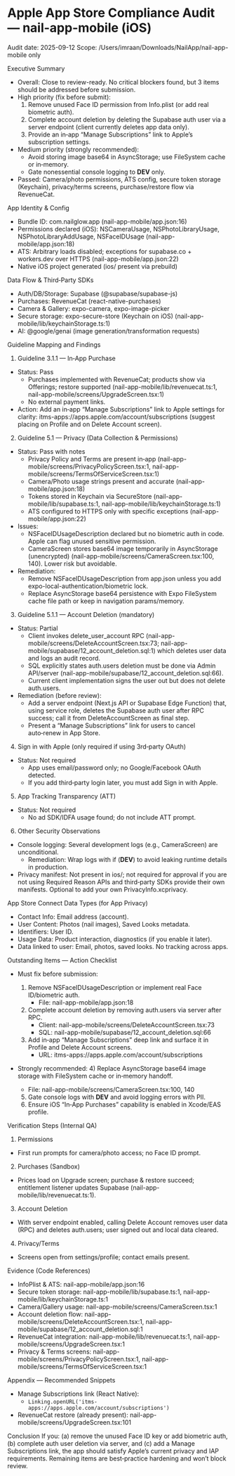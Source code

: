 # Apple App Store Compliance Audit — nail-app-mobile (iOS)

Audit date: 2025-09-12
Scope: /Users/imraan/Downloads/NailApp/nail-app-mobile only

Executive Summary
- Overall: Close to review-ready. No critical blockers found, but 3 items should be addressed before submission.
- High priority (fix before submit):
  1) Remove unused Face ID permission from Info.plist (or add real biometric auth).
  2) Complete account deletion by deleting the Supabase auth user via a server endpoint (client currently deletes app data only).
  3) Provide an in‑app “Manage Subscriptions” link to Apple’s subscription settings.
- Medium priority (strongly recommended):
  - Avoid storing image base64 in AsyncStorage; use FileSystem cache or in‑memory.
  - Gate nonessential console logging to __DEV__ only.
- Passed: Camera/photo permissions, ATS config, secure token storage (Keychain), privacy/terms screens, purchase/restore flow via RevenueCat.

App Identity & Config
- Bundle ID: com.nailglow.app (nail-app-mobile/app.json:16)
- Permissions declared (iOS): NSCameraUsage, NSPhotoLibraryUsage, NSPhotoLibraryAddUsage, NSFaceIDUsage (nail-app-mobile/app.json:18)
- ATS: Arbitrary loads disabled; exceptions for supabase.co + workers.dev over HTTPS (nail-app-mobile/app.json:22)
- Native iOS project generated (ios/ present via prebuild)

Data Flow & Third‑Party SDKs
- Auth/DB/Storage: Supabase (@supabase/supabase-js)
- Purchases: RevenueCat (react-native-purchases)
- Camera & Gallery: expo-camera, expo-image-picker
- Secure storage: expo-secure-store (Keychain on iOS) (nail-app-mobile/lib/keychainStorage.ts:1)
- AI: @google/genai (image generation/transformation requests)

Guideline Mapping and Findings
1) Guideline 3.1.1 — In‑App Purchase
- Status: Pass
  - Purchases implemented with RevenueCat; products show via Offerings; restore supported (nail-app-mobile/lib/revenuecat.ts:1, nail-app-mobile/screens/UpgradeScreen.tsx:1)
  - No external payment links.
- Action: Add an in‑app “Manage Subscriptions” link to Apple settings for clarity: itms-apps://apps.apple.com/account/subscriptions (suggest placing on Profile and on Delete Account screen).

2) Guideline 5.1 — Privacy (Data Collection & Permissions)
- Status: Pass with notes
  - Privacy Policy and Terms are present in‑app (nail-app-mobile/screens/PrivacyPolicyScreen.tsx:1, nail-app-mobile/screens/TermsOfServiceScreen.tsx:1)
  - Camera/Photo usage strings present and accurate (nail-app-mobile/app.json:18)
  - Tokens stored in Keychain via SecureStore (nail-app-mobile/lib/supabase.ts:1, nail-app-mobile/lib/keychainStorage.ts:1)
  - ATS configured to HTTPS only with specific exceptions (nail-app-mobile/app.json:22)
- Issues:
  - NSFaceIDUsageDescription declared but no biometric auth in code. Apple can flag unused sensitive permission.
  - CameraScreen stores base64 image temporarily in AsyncStorage (unencrypted) (nail-app-mobile/screens/CameraScreen.tsx:100, 140). Lower risk but avoidable.
- Remediation:
  - Remove NSFaceIDUsageDescription from app.json unless you add expo-local-authentication/biometric lock.
  - Replace AsyncStorage base64 persistence with Expo FileSystem cache file path or keep in navigation params/memory.

3) Guideline 5.1.1 — Account Deletion (mandatory)
- Status: Partial
  - Client invokes delete_user_account RPC (nail-app-mobile/screens/DeleteAccountScreen.tsx:73; nail-app-mobile/supabase/12_account_deletion.sql:1) which deletes user data and logs an audit record.
  - SQL explicitly states auth.users deletion must be done via Admin API/server (nail-app-mobile/supabase/12_account_deletion.sql:66).
  - Current client implementation signs the user out but does not delete auth.users.
- Remediation (before review):
  - Add a server endpoint (Next.js API or Supabase Edge Function) that, using service role, deletes the Supabase auth user after RPC success; call it from DeleteAccountScreen as final step.
  - Present a “Manage Subscriptions” link for users to cancel auto‑renew in App Store.

4) Sign in with Apple (only required if using 3rd‑party OAuth)
- Status: Not required
  - App uses email/password only; no Google/Facebook OAuth detected.
  - If you add third‑party login later, you must add Sign in with Apple.

5) App Tracking Transparency (ATT)
- Status: Not required
  - No ad SDK/IDFA usage found; do not include ATT prompt.

6) Other Security Observations
- Console logging: Several development logs (e.g., CameraScreen) are unconditional.
  - Remediation: Wrap logs with if (__DEV__) to avoid leaking runtime details in production.
- Privacy manifest: Not present in ios/; not required for approval if you are not using Required Reason APIs and third‑party SDKs provide their own manifests. Optional to add your own PrivacyInfo.xcprivacy.

App Store Connect Data Types (for App Privacy)
- Contact Info: Email address (account).
- User Content: Photos (nail images), Saved Looks metadata.
- Identifiers: User ID.
- Usage Data: Product interaction, diagnostics (if you enable it later).
- Data linked to user: Email, photos, saved looks. No tracking across apps.

Outstanding Items — Action Checklist
- Must fix before submission:
  1) Remove NSFaceIDUsageDescription or implement real Face ID/biometric auth.
     - File: nail-app-mobile/app.json:18
  2) Complete account deletion by removing auth.users via server after RPC.
     - Client: nail-app-mobile/screens/DeleteAccountScreen.tsx:73
     - SQL: nail-app-mobile/supabase/12_account_deletion.sql:66
  3) Add in‑app “Manage Subscriptions” deep link and surface it in Profile and Delete Account screens.
     - URL: itms-apps://apps.apple.com/account/subscriptions

- Strongly recommended:
  4) Replace AsyncStorage base64 image storage with FileSystem cache or in‑memory handoff.
     - File: nail-app-mobile/screens/CameraScreen.tsx:100, 140
  5) Gate console logs with __DEV__ and avoid logging errors with PII.
  6) Ensure iOS “In‑App Purchases” capability is enabled in Xcode/EAS profile.

Verification Steps (Internal QA)
1) Permissions
  - First run prompts for camera/photo access; no Face ID prompt.
2) Purchases (Sandbox)
  - Prices load on Upgrade screen; purchase & restore succeed; entitlement listener updates Supabase (nail-app-mobile/lib/revenuecat.ts:1).
3) Account Deletion
  - With server endpoint enabled, calling Delete Account removes user data (RPC) and deletes auth.users; user signed out and local data cleared.
4) Privacy/Terms
  - Screens open from settings/profile; contact emails present.

Evidence (Code References)
- InfoPlist & ATS: nail-app-mobile/app.json:16
- Secure token storage: nail-app-mobile/lib/supabase.ts:1, nail-app-mobile/lib/keychainStorage.ts:1
- Camera/Gallery usage: nail-app-mobile/screens/CameraScreen.tsx:1
- Account deletion flow: nail-app-mobile/screens/DeleteAccountScreen.tsx:1, nail-app-mobile/supabase/12_account_deletion.sql:1
- RevenueCat integration: nail-app-mobile/lib/revenuecat.ts:1, nail-app-mobile/screens/UpgradeScreen.tsx:1
- Privacy & Terms screens: nail-app-mobile/screens/PrivacyPolicyScreen.tsx:1, nail-app-mobile/screens/TermsOfServiceScreen.tsx:1

Appendix — Recommended Snippets
- Manage Subscriptions link (React Native):
  - `Linking.openURL('itms-apps://apps.apple.com/account/subscriptions')`
- RevenueCat restore (already present): nail-app-mobile/screens/UpgradeScreen.tsx:101

Conclusion
If you: (a) remove the unused Face ID key or add biometric auth, (b) complete auth user deletion via server, and (c) add a Manage Subscriptions link, the app should satisfy Apple’s current privacy and IAP requirements. Remaining items are best‑practice hardening and won’t block review.

